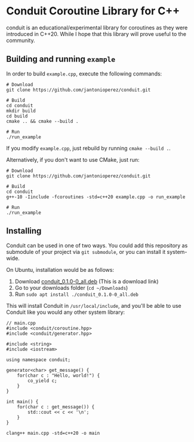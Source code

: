 # Conduit Coroutine Library for C++

conduit is an educational/experimental library for coroutines as they were introduced in C++20. While I hope that this library will prove useful to the community. 

## Building and running `example`

In order to build `example.cpp`, execute the following commands:
```
# Download
git clone https://github.com/jantonioperez/conduit.git

# Build
cd conduit
mkdir build
cd build
cmake .. && cmake --build .

# Run
./run_example
```

If you modify `example.cpp`, just rebuild by running `cmake --build .`.

Alternatively, if you don't want to use CMake, just run:
```
# Download
git clone https://github.com/jantonioperez/conduit.git

# Build
cd conduit
g++-10 -Iinclude -fcoroutines -std=c++20 example.cpp -o run_example

# Run
./run_example
```
## Installing

Conduit can be used in one of two ways. You could add this repository as submodule of your project via `git submodule`, or you can install it system-wide. 

On Ubuntu, installation would be as follows:

1. Download [conduit_0.1.0-0_all.deb](https://github.com/functionalperez/packages/raw/main/conduit/conduit_0.1.0-0_all.deb) (This is a download link)
2. Go to your downloads folder (`cd ~/Downloads`)
3. Run `sudo apt install ./conduit_0.1.0-0_all.deb`

This will install Conduit in `/usr/local/include`, and you'll be able to use Conduit like you would any other system library:

```
// main.cpp
#include <conduit/coroutine.hpp>
#include <conduit/generator.hpp>

#include <string>
#include <iostream>

using namespace conduit;

generator<char> get_message() {
    for(char c : "Hello, world!") {
        co_yield c;
    }
}

int main() {
    for(char c : get_message()) {
        std::cout << c << '\n';
    }
}
```
```
clang++ main.cpp -std=c++20 -o main
```
